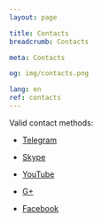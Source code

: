 ```yaml
---
layout: page

title: Contacts
breadcrumb: Contacts

meta: Contacts

og: img/contacts.png

lang: en
ref: contacts
---
```


Valid contact methods:

- <a href="https://t.me/chutkoy" target="_blank">Telegram</a>

- <a href="skype:chutkoy89?call" target="_blank">Skype</a>

- <a href="https://www.youtube.com/channel/UCiAxh-kQbW00em5SX1I5n6Q" target="_blank">YouTube</a>

- <a href="https://plus.google.com/+%D0%95%D0%B2%D0%B3%D0%B5%D0%BD%D0%B8%D0%B9%D0%A0%D1%83%D1%81%D1%81%D0%BA%D0%B8%D0%B9%D0%A7%D1%83%D1%82%D0%BA%D0%BE%D0%B989" target="_blank">G+</a>

- <a href="https://www.facebook.com/lincolnvirus" target="_blank">Facebook</a>

